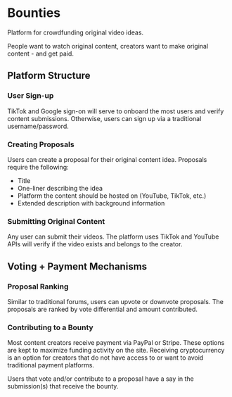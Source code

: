 # Bounties
Platform for crowdfunding original video ideas.

People want to watch original content, creators want to make original content - and get paid.

## Platform Structure
### User Sign-up
TikTok and Google sign-on will serve to onboard the most users and verify content submissions.
Otherwise, users can sign up via a traditional username/password.

### Creating Proposals
Users can create a proposal for their original content idea.
Proposals require the following:
- Title
- One-liner describing the idea
- Platform the content should be hosted on (YouTube, TikTok, etc.)
- Extended description with background information

### Submitting Original Content
Any user can submit their videos. The platform uses TikTok and YouTube APIs will verify if the video exists and belongs to the creator. 

## Voting + Payment Mechanisms
### Proposal Ranking
Similar to traditional forums, users can upvote or downvote proposals. The proposals are ranked by vote differential and amount contributed.

### Contributing to a Bounty
Most content creators receive payment via PayPal or Stripe. These options are kept to maximize funding activity on the site. Receiving cryptocurrency is an option for creators that do not have access to or want to avoid traditional payment platforms.

Users that vote and/or contribute to a proposal have a say in the submission(s) that receive the bounty.
